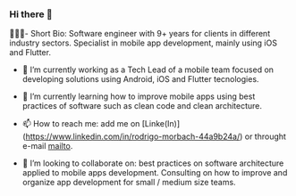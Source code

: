 ### Hi there 👋

👨🏼‍💻- Short Bio: Software engineer with 9+ years for clients in different industry sectors. Specialist in mobile app development, mainly using iOS and Flutter.

- 🔭 I’m currently working as a Tech Lead of a mobile team focused on developing solutions using Android, iOS and Flutter tecnologies.

- 🌱 I’m currently learning how to improve mobile apps using best practices of software such as clean code and clean architecture.

- 📫 How to reach me: add me on [Linke(In)] (https://www.linkedin.com/in/rodrigo-morbach-44a9b24a/) or throught e-mail [mailto](mailto:morbachrodrigo@gmail.com).

- 👯 I’m looking to collaborate on: best practices on software architecture applied to mobile apps development. Consulting on how to improve and organize app development for small / medium size teams.

<!--
**rmorbach/rmorbach** is a ✨ _special_ ✨ repository because its `README.md` (this file) appears on your GitHub profile.

Here are some ideas to get you started:

- 🔭 I’m currently working on ...
- 🌱 I’m currently learning ...
- 👯 I’m looking to collaborate on ...
- 🤔 I’m looking for help with ...
- 💬 Ask me about ...
- 📫 How to reach me: ...
- 😄 Pronouns: ...
- ⚡ Fun fact: ...
-->
